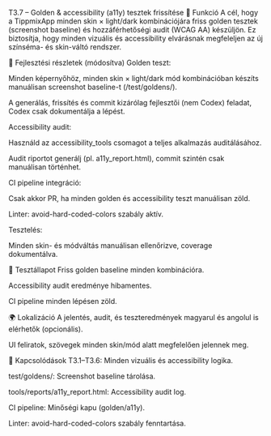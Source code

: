 T3.7 – Golden & accessibility (a11y) tesztek frissítése
🎯 Funkció
A cél, hogy a TippmixApp minden skin × light/dark kombinációjára friss golden tesztek (screenshot baseline) és hozzáférhetőségi audit (WCAG AA) készüljön. Ez biztosítja, hogy minden vizuális és accessibility elvárásnak megfeleljen az új színséma- és skin-váltó rendszer.

🧠 Fejlesztési részletek (módosítva)
Golden teszt:

Minden képernyőhöz, minden skin × light/dark mód kombinációban készíts manuálisan screenshot baseline-t (/test/goldens/).

A generálás, frissítés és commit kizárólag fejlesztői (nem Codex) feladat, Codex csak dokumentálja a lépést.

Accessibility audit:

Használd az accessibility_tools csomagot a teljes alkalmazás auditálásához.

Audit riportot generálj (pl. a11y_report.html), commit szintén csak manuálisan történhet.

CI pipeline integráció:

Csak akkor PR, ha minden golden és accessibility teszt manuálisan zöld.

Linter: avoid-hard-coded-colors szabály aktív.

Tesztelés:

Minden skin- és módváltás manuálisan ellenőrizve, coverage dokumentálva.

🧪 Tesztállapot
Friss golden baseline minden kombinációra.

Accessibility audit eredménye hibamentes.

CI pipeline minden lépésen zöld.

🌍 Lokalizáció
A jelentés, audit, és teszteredmények magyarul és angolul is elérhetők (opcionális).

UI feliratok, szövegek minden skin/mód alatt megfelelően jelennek meg.

📎 Kapcsolódások
T3.1–T3.6: Minden vizuális és accessibility logika.

test/goldens/: Screenshot baseline tárolása.

tools/reports/a11y_report.html: Accessibility audit log.

CI pipeline: Minőségi kapu (golden/a11y).

Linter: avoid-hard-coded-colors szabály fenntartása.